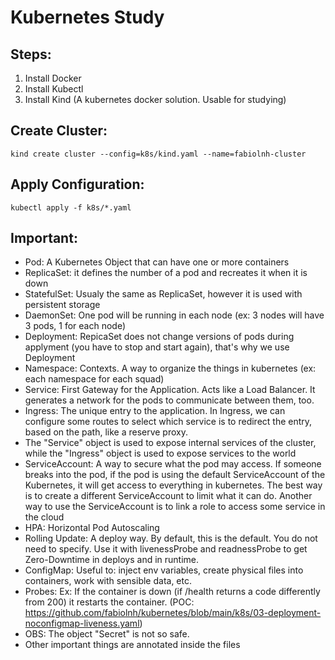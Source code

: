 # Kubernetes Study

## Steps:
1) Install Docker
2) Install Kubectl
3) Install Kind (A kubernetes docker solution. Usable for studying)
## Create Cluster:
```
kind create cluster --config=k8s/kind.yaml --name=fabiolnh-cluster
```
## Apply Configuration:
```
kubectl apply -f k8s/*.yaml
```

## Important:
- Pod: A Kubernetes Object that can have one or more containers
- ReplicaSet: it defines the number of a pod and recreates it when it is down
- StatefulSet: Usualy the same as ReplicaSet, however it is used with persistent storage
- DaemonSet: One pod will be running in each node (ex: 3 nodes will have 3 pods, 1 for each node) 
- Deployment: RepicaSet does not change versions of pods during applyment (you have to stop and start again), that's why we use Deployment
- Namespace: Contexts. A way to organize the things in kubernetes (ex: each namespace for each squad)
- Service: First Gateway for the Application. Acts like a Load Balancer. It generates a network for the pods to communicate between them, too.
- Ingress: The unique entry to the application. In Ingress, we can configure some routes to select which service is to redirect the entry, based on the path, like a reserve proxy.
- The "Service" object is used to expose internal services of the cluster, while the "Ingress" object is used to expose services to the world
- ServiceAccount: A way to secure what the pod may access. If someone breaks into the pod, if the pod is using the default ServiceAccount of the Kubernetes, it will get access to everything in kubernetes. The best way is to create a different ServiceAccount to limit what it can do. Another way to use the ServiceAccount is to link a role to access some service in the cloud 
- HPA: Horizontal Pod Autoscaling
- Rolling Update: A deploy way. By default, this is the default. You do not need to specify. Use it with livenessProbe and readnessProbe to get Zero-Downtime in deploys and in runtime.
- ConfigMap: Useful to: inject env variables, create physical files into containers, work with sensible data, etc.
- Probes: Ex: If the container is down (if /health returns a code differently from 200) it restarts the container. (POC: https://github.com/fabiolnh/kubernetes/blob/main/k8s/03-deployment-noconfigmap-liveness.yaml)
- OBS: The object "Secret" is not so safe.
- Other important things are annotated inside the files
